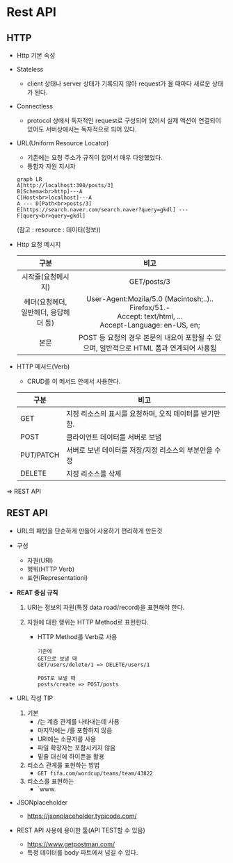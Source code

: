# Rest API

## HTTP

* Http 기본 속성
* Stateless
  
  * client 상태나 server 상태가 기록되지 않아 request가 올 때마다 새로운 상태가 된다.
  
* Connectless
  
  * protocol 상에서 독자적인 request로 구성되어 있어서 실제 액션이 연결되어 있어도 서버상에서는 독자적으로 되어 있다.

* URL(Uniform Resource Locator)

  * 기존에는 요청 주소가 규칙이 없어서 매우 다양했었다.
  * 통합자 자원 지시자

  ```mermaid
  graph LR
  A[http://localhost:300/posts/3]
  B[Schema<br>http]---A
  C[Host<br>localhost]---A
  A --- D[Path<br>posts/3]
  E[https://search.naver.com/search.naver?query=gkdl] --- F[query<br>query=gkdl]
  ```

  (참고 : resource : 데이터(정보))

* Http 요청 메시지

  |                 구분                  |                             비고                             |
  | :-----------------------------------: | :----------------------------------------------------------: |
  |          시작줄(요청메시지)           |                         GET/posts/3                          |
  | 헤더(요청헤더, 일반헤더, 응답헤더 등) | User-Agent:Mozila/5.0 (Macintosh;..).. Firefox/51.-  <br>Accept: text/html, ... <br>Accept-Language: en-US, en; |
  |                 본문                  | POST 등 요청의 경우 본문의 내요이 포함될 수 있으며, 일반적으로 HTML 폼과 연계되어 사용됨 |

* HTTP 메서드(Verb)

  * CRUD를 이 메서드 안에서 사용한다.

  | 구분      | 비고                                                    |
  | --------- | ------------------------------------------------------- |
  | GET       | 지정 리소스의 표시를 요청하며, 오직 데이터를 받기만 함. |
  | POST      | 클라이언트 데이터를 서버로 보냄                         |
  | PUT/PATCH | 서버로 보낸 데이터를 저장/지정 리소스의 부분만을 수정   |
  | DELETE    | 지정 리소스를 삭제                                      |

=> REST API



## REST API

* URL의 패턴을 단순하게 만들어 사용하기 편리하게 만든것

* 구성

  * 자원(URI)
  * 행위(HTTP Verb)
  * 표현(Representationi)

* **REAT 중심 규칙**

  1. URI는 정보의 자원(특정 data road/record)을 표현해야 한다.

  2. 자원에 대한 행위는 HTTP Method로 표현한다.

     * HTTP Method를 Verb로 사용

       ```
       기존에
       GET으로 보낼 때
       GET/users/delete/1 => DELETE/users/1 
       
       POST로 보낼 때 
       posts/create => POST/posts
       ```

* URL 작성 TIP

  1. 기본
     * /는 계층 관계를 나타내는데 사용
     * 마지막에는 /를 포함하지 않음
     * URI에는 소문자를 사용
     * 파일 확장자는 포함시키지 않음
     * 밑줄 대신에 하이픈을 활용
  2. 리소스 관계를 표현하는 방법
     * `GET fifa.com/wordcup/teams/team/43822` 
  3. 리소스를 표현하는
     * `www.

* JSONplaceholder

  * <https://jsonplaceholder.typicode.com/>

* REST API 사용에 용이한 툴(API TEST할 수 있음)
  * <https://www.getpostman.com/>
  * 특정 데이터를 body 파트에서 넘길 수 있다.